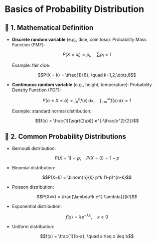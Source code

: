 
# Basics of Probability Distribution

## 📖 1. Mathematical Definition

* **Discrete random variable** (e.g., dice, coin toss):
  Probability Mass Function (PMF):


  $$P(X = x_i) = p_i, \quad \sum_i p_i = 1$$


  Example: fair dice:


  $$P(X = k) = \tfrac{1}{6}, \quad k=1,2,\dots,6$$


* **Continuous random variable** (e.g., height, temperature):
  Probability Density Function (PDF):


  $$P(a \leq X \leq b) = \int_a^b f(x)\,dx, \quad \int_{-\infty}^{\infty} f(x)\,dx = 1$$


  Example: standard normal distribution:


  $$f(x) = \frac{1}{\sqrt{2\pi}} e^{-\tfrac{x^2}{2}}$$



## 📖 2. Common Probability Distributions

* Bernoulli distribution:


  $$P(X=1)=p, \quad P(X=0)=1-p$$


* Binomial distribution:


  $$P(X=k) = \binom{n}{k} p^k (1-p)^{n-k}$$


* Poisson distribution:


  $$P(X=k) = \frac{\lambda^k e^{-\lambda}}{k!}$$


* Exponential distribution:


  $$f(x) = \lambda e^{-\lambda x}, \quad x \geq 0$$


* Uniform distribution:


  $$f(x) = \frac{1}{b-a}, \quad a \leq x \leq b$$



